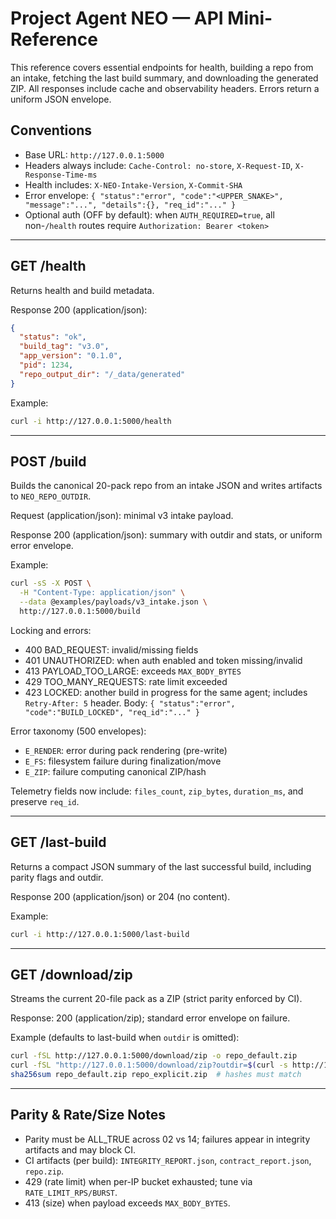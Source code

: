 # Project Agent NEO — API Mini-Reference

This reference covers essential endpoints for health, building a repo from an intake, fetching the last build summary, and downloading the generated ZIP. All responses include cache and observability headers. Errors return a uniform JSON envelope.

## Conventions
- Base URL: `http://127.0.0.1:5000`
- Headers always include: `Cache-Control: no-store`, `X-Request-ID`, `X-Response-Time-ms`
- Health includes: `X-NEO-Intake-Version`, `X-Commit-SHA`
- Error envelope: `{ "status":"error", "code":"<UPPER_SNAKE>", "message":"...", "details":{}, "req_id":"..." }`
- Optional auth (OFF by default): when `AUTH_REQUIRED=true`, all non-`/health` routes require `Authorization: Bearer <token>`

---

## GET /health
Returns health and build metadata.

Response 200 (application/json):
```json
{
  "status": "ok",
  "build_tag": "v3.0",
  "app_version": "0.1.0",
  "pid": 1234,
  "repo_output_dir": "/_data/generated"
}
```

Example:
```bash
curl -i http://127.0.0.1:5000/health
```

---

## POST /build
Builds the canonical 20-pack repo from an intake JSON and writes artifacts to `NEO_REPO_OUTDIR`.

Request (application/json): minimal v3 intake payload.

Response 200 (application/json): summary with outdir and stats, or uniform error envelope.

Example:
```bash
curl -sS -X POST \
  -H "Content-Type: application/json" \
  --data @examples/payloads/v3_intake.json \
  http://127.0.0.1:5000/build
```

Locking and errors:
- 400 BAD_REQUEST: invalid/missing fields
- 401 UNAUTHORIZED: when auth enabled and token missing/invalid
- 413 PAYLOAD_TOO_LARGE: exceeds `MAX_BODY_BYTES`
- 429 TOO_MANY_REQUESTS: rate limit exceeded
- 423 LOCKED: another build in progress for the same agent; includes `Retry-After: 5` header. Body: `{ "status":"error", "code":"BUILD_LOCKED", "req_id":"..." }`

Error taxonomy (500 envelopes):
- `E_RENDER`: error during pack rendering (pre-write)
- `E_FS`: filesystem failure during finalization/move
- `E_ZIP`: failure computing canonical ZIP/hash

Telemetry fields now include: `files_count`, `zip_bytes`, `duration_ms`, and preserve `req_id`.

---

## GET /last-build
Returns a compact JSON summary of the last successful build, including parity flags and outdir.

Response 200 (application/json) or 204 (no content).

Example:
```bash
curl -i http://127.0.0.1:5000/last-build
```

---

## GET /download/zip
Streams the current 20-file pack as a ZIP (strict parity enforced by CI).

Response: 200 (application/zip); standard error envelope on failure.

Example (defaults to last-build when `outdir` is omitted):
```bash
curl -fSL http://127.0.0.1:5000/download/zip -o repo_default.zip
curl -fSL "http://127.0.0.1:5000/download/zip?outdir=$(curl -s http://127.0.0.1:5000/last-build | jq -r .outdir)" -o repo_explicit.zip
sha256sum repo_default.zip repo_explicit.zip  # hashes must match
```

---

## Parity & Rate/Size Notes
- Parity must be ALL_TRUE across 02 vs 14; failures appear in integrity artifacts and may block CI.
- CI artifacts (per build): `INTEGRITY_REPORT.json`, `contract_report.json`, `repo.zip`.
- 429 (rate limit) when per-IP bucket exhausted; tune via `RATE_LIMIT_RPS/BURST`.
- 413 (size) when payload exceeds `MAX_BODY_BYTES`.
